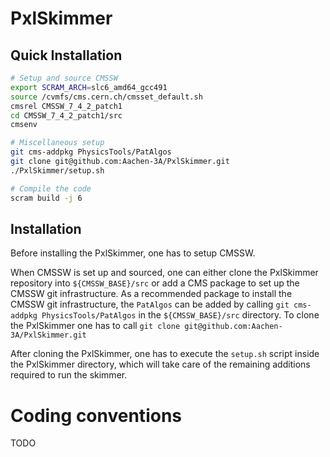 # PxlSkimmer
## Quick Installation

```bash
# Setup and source CMSSW
export SCRAM_ARCH=slc6_amd64_gcc491
source /cvmfs/cms.cern.ch/cmsset_default.sh
cmsrel CMSSW_7_4_2_patch1
cd CMSSW_7_4_2_patch1/src
cmsenv

# Miscellaneous setup
git cms-addpkg PhysicsTools/PatAlgos
git clone git@github.com:Aachen-3A/PxlSkimmer.git
./PxlSkimmer/setup.sh

# Compile the code
scram build -j 6
```

## Installation
Before installing the PxlSkimmer, one has to setup CMSSW.

When CMSSW is set up and sourced, one can either clone the PxlSkimmer repository
into `${CMSSW_BASE}/src` or add a CMS package to set up the CMSSW git
infrastructure. As a recommended package to install the CMSSW git
infrastructure, the `PatAlgos` can be added by calling `git cms-addpkg
PhysicsTools/PatAlgos` in the `${CMSSW_BASE}/src` directory. To clone the
PxlSkimmer one has to call `git clone git@github.com:Aachen-3A/PxlSkimmer.git`

After cloning the PxlSkimmer, one has to execute the `setup.sh` script inside the
PxlSkimmer directory, which will take care of the remaining additions required
to run the skimmer.

# Coding conventions
TODO